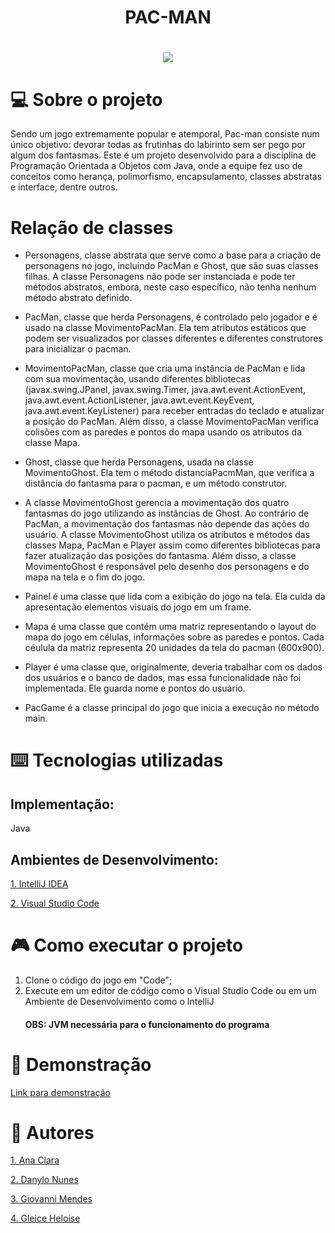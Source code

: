 <h1 align="center"> PAC-MAN </h1>
<h1 align="center">
 <img src= https://static2.thegamerimages.com/wordpress/wp-content/uploads/2020/03/PacmanHeader.jpg />
</h1>

# 💻 Sobre o projeto
Sendo um jogo extremamente popular e atemporal, Pac-man consiste num único objetivo: devorar todas as frutinhas do labirinto sem ser pego por algum dos fantasmas. Este é um projeto desenvolvido para a disciplina de Programação Orientada a Objetos com Java, onde a equipe fez uso de conceitos como herança, polimorfismo, encapsulamento, classes abstratas e interface, dentre outros.
# Relação de classes

- Personagens, classe abstrata que serve como a base para a criação de personagens no jogo, incluindo PacMan e Ghost, que são suas classes filhas. A classe Personagens não pode ser instanciada e pode ter métodos abstratos, embora, neste caso específico, não tenha nenhum método abstrato definido.

- PacMan, classe que herda Personagens, é controlado pelo jogador e é usado na classe MovimentoPacMan. Ela tem atributos estáticos que podem ser visualizados por classes diferentes e diferentes construtores para inicializar o pacman.

- MovimentoPacMan, classe que cria uma instância de PacMan e lida com sua movimentação, usando diferentes bibliotecas (javax.swing.JPanel, javax.swing.Timer, java.awt.event.ActionEvent, java.awt.event.ActionListener, java.awt.event.KeyEvent, java.awt.event.KeyListener) para receber entradas do teclado e atualizar a posição do PacMan. Além disso, a classe MovimentoPacMan verifica colisões com as paredes e pontos do mapa usando os atributos da classe Mapa.

- Ghost, classe que herda Personagens, usada na classe MovimentoGhost. Ela tem o método distanciaPacmMan, que verifica a distância do fantasma para o pacman, e um método construtor.

- A classe MovimentoGhost gerencia a movimentação dos quatro fantasmas do jogo utilizando as instâncias de Ghost. Ao contrário de PacMan, a movimentação dos fantasmas não depende das ações do usuário. A classe MovimentoGhost utiliza os atributos e métodos das classes Mapa, PacMan e Player assim como diferentes bibliotecas para fazer atualização das posições do fantasma. Além disso, a classe MovimentoGhost é responsável pelo desenho dos personagens e do mapa na tela e o fim do jogo.

- Painel é uma classe que lida com a exibição do jogo na tela. Ela cuida da apresentação elementos visuais do jogo em um frame.

- Mapa é uma classe que contém uma matriz representando o layout do mapa do jogo em  células, informações sobre as paredes e pontos. Cada céulula da matriz representa 20 unidades da tela do pacman (600x900).

- Player é uma classe que, originalmente, deveria trabalhar com os dados dos usuários e o banco de dados, mas essa funcionalidade não foi implementada. Ele guarda nome e pontos do usuário.

- PacGame é a classe principal do jogo que inicia a execução no método main.
  
# ⌨️ Tecnologias utilizadas
## Implementação:
Java
## Ambientes de Desenvolvimento:
[1. IntelliJ IDEA](https://www.oracle.com/br/java/)

[2. Visual Studio Code](https://code.visualstudio.com/download)
# 🎮 Como executar o projeto
1. Clone o código do jogo em "Code";
2. Execute em um editor de código como o Visual Studio Code ou em um Ambiente de Desenvolvimento como o IntelliJ
   #### OBS: JVM necessária para o funcionamento do programa
# 👾 Demonstração
[Link para demonstração](https://drive.google.com/drive/folders/10P7K4x-vmwaaGUgNhEzWaVZ6yLecun58?usp=sharing)
# 👤 Autores
[1. Ana Clara](https://github.com/anaclx)

[2. Danylo Nunes](https://github.com/danylodebz)

[3. Giovanni Mendes](https://github.com/GiovanniMendesC)

[4. Gleice Heloise](https://github.com/gleicehl)

